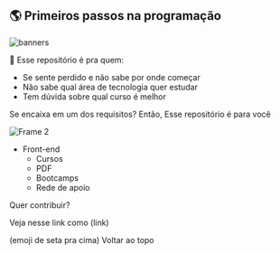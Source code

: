 ## 🌎 Primeiros passos na programação

![banners](https://user-images.githubusercontent.com/94902491/143292765-c054199e-1345-465f-8461-b4456e216121.png)

👀 Esse repositório é pra quem:

- Se sente perdido e não sabe por onde começar
- Não sabe qual área de tecnologia quer estudar
- Tem dúvida sobre qual curso é melhor

Se encaixa em um dos requisitos? Então, Esse repositório é para você

![Frame 2](https://user-images.githubusercontent.com/94902491/143306250-a8a75bab-4a72-4568-9205-ca9c87dfc7c9.png)


- Front-end
    - Cursos
    - PDF
    - Bootcamps
    - Rede de apoio

Quer contribuir? 

Veja nesse link como (link)

(emoji de seta pra cima) Voltar ao topo
